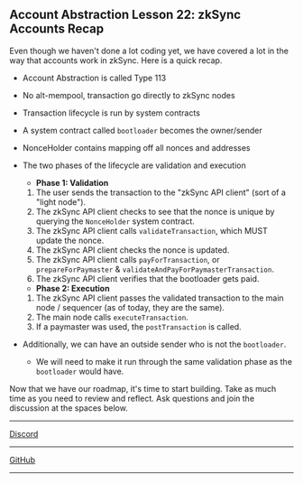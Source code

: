 ## Account Abstraction Lesson 22: zkSync Accounts Recap

Even though we haven't done a lot coding yet, we have covered a lot in the way that accounts work in zkSync. Here is a quick recap. 

- Account Abstraction is called Type 113
- No alt-mempool, transaction go directly to zkSync nodes
- Transaction lifecycle is run by system contracts
- A system contract called `bootloader` becomes the owner/sender
- NonceHolder contains mapping off all nonces and addresses
- The two phases of the lifecycle are validation and execution
  - **Phase 1: Validation**
  1. The user sends the transaction to the "zkSync API client" (sort of a "light node").
  2. The zkSync API client checks to see that the nonce is unique by querying the `NonceHolder` system contract.
  3. The zkSync API client calls `validateTransaction`, which MUST update the nonce.
  4. The zkSync API client checks the nonce is updated.
  5. The zkSync API client calls `payForTransaction`, or `prepareForPaymaster` & `validateAndPayForPaymasterTransaction`.
  6. The zkSync API client verifies that the bootloader gets paid.
 
  - **Phase 2: Execution**
  1. The zkSync API client passes the validated transaction to the main node / sequencer (as of today, they are the same).
  2. The main node calls `executeTransaction`.
  3. If a paymaster was used, the `postTransaction` is called.

- Additionally, we can have an outside sender who is not the `bootloader`. 
  - We will need to make it run through the same validation phase as the `bootloader` would have.

Now that we have our roadmap, it's time to start building. Take as much time as you need to review and reflect. Ask questions and join the discussion at the spaces below. 

---
[Discord](https://discord.com/invite/cyfrin)

---
[GitHub](https://github.com/Cyfrin/foundry-full-course-cu/discussions)

---
  